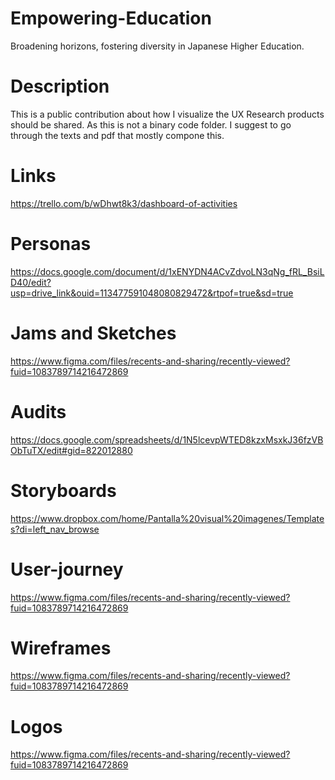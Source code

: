 # Empowering-Education
Broadening horizons, fostering diversity in Japanese Higher Education. 

# Description
This is a public contribution about how I visualize the UX Research products should be shared. As this is not a binary code folder. I suggest to go through the texts and pdf that mostly compone this.

# Links
https://trello.com/b/wDhwt8k3/dashboard-of-activities

# Personas
https://docs.google.com/document/d/1xENYDN4ACvZdvoLN3qNg_fRL_BsiLD40/edit?usp=drive_link&ouid=113477591048080829472&rtpof=true&sd=true

# Jams and Sketches
https://www.figma.com/files/recents-and-sharing/recently-viewed?fuid=1083789714216472869

# Audits
https://docs.google.com/spreadsheets/d/1N5lcevpWTED8kzxMsxkJ36fzVBObTuTX/edit#gid=822012880

# Storyboards
https://www.dropbox.com/home/Pantalla%20visual%20imagenes/Templates?di=left_nav_browse

# User-journey
https://www.figma.com/files/recents-and-sharing/recently-viewed?fuid=1083789714216472869

# Wireframes
https://www.figma.com/files/recents-and-sharing/recently-viewed?fuid=1083789714216472869

# Logos
https://www.figma.com/files/recents-and-sharing/recently-viewed?fuid=1083789714216472869
